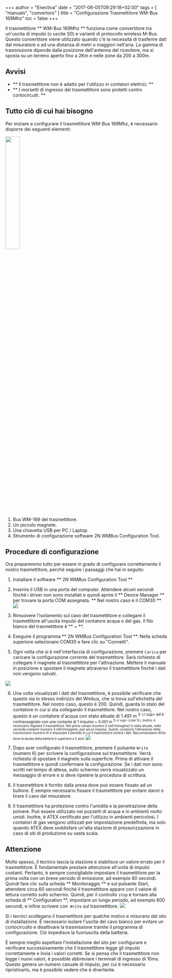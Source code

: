 +++
author = "Enectiva"
date = "2017-06-05T09:29:18+02:00"
tags = [
    "manuals",
    "convertors"
]
title = "Configurazione Trasmettitore WM-Bus 169Mhz"
toc = false
+++

Il trasmettitore ** WM-Bus 169Mhz ** funziona come convertitore tra un'uscita di impulsi (o uscite S0) e varianti di protocollo wireless M-Bus. Questo convertitore viene utilizzato quando c'è la necessità di trasferire dati dal misuratore o ad una distanza di metri o maggiori nell'aria. La gamma di trasmissione dipende dalla posizione dell'antenna del ricevitore, ma si sposta su un terreno aperto fino a 2Km e nelle zone da 200 a 300m.

## Avvisi
- ** Il trasmettitore non è adatto per l'utilizzo in contatori elettrici. **
- ** I morsetti di ingresso del trasmettitore sono protetti contro cortocircuiti. **

## Tutto ciò di cui hai bisogno
Per iniziare a configurare il trasmettitore WM-Bus 169Mhz, è necessario disporre dei seguenti elementi:

<img class="right" src="/images/requirements-configuration-transmisor-wmbus-169mhz_en.jpg" style="width:30%"></img>

1. Bus WM-169 del trasmettitore.
2. Un piccolo magnete.
3. Una chiavetta USB per PC / Laptop.
4. Strumento di configurazione software 2N WMBus Configuration Tool.

## Procedure di configurazione
Ora prepareremo tutto per essere in grado di configurare correttamente il nostro trasmettitore, perchè seguire i passaggi che hai in seguito:

1. Installare il software ** 2N WMBus Configuration Tool **
2. Inserire il USB in una porta del computer. Attendere alcuni secondi finché i driver non sono installati e quindi aprire il ** Device Manager ** per trovare la porta COM assegnata. ** Nel nostro caso è il COM30 **.
<img class="center" src="/images/device-manager-transmisor-wmbus-169mhz.jpg"></img>

3. Rimuovere l'isolamento sul cavo del trasmettitore e collegare il trasmettitore all'uscita impulsi del contatore acqua o del gas. Il filo bianco del trasmettitore è ** + **.
4. Eseguire il programma ** 2N WMBus Configuration Tool **. Nella scheda superiore selezionare COM30 e fare clic su "Connetti".
5. Ogni volta che si è nell'interfaccia di configurazione, premere `Carica` per caricare la configurazione corrente del trasmettitore. Sarà richiesto di collegare il magnete al trasmettitore per l'attivazione. Mettere il manuale in posizione e spostare il magnete attraverso il trasmettitore finché i dati non vengono salvati.

<img class="center" src="/images/magnet-transmisor-wmbus-169mhz.jpg"></img>

6. Una volta visualizzati i dati del trasmettitore, è possibile verificare che questo sia lo stesso indirizzo del Wmbus, che si trova sull'etichetta del trasmettitore. Nel nostro caso, questo è 200. Quindi, guarda lo stato del contatore in cui si sta collegando il trasmettitore. Nel nostro caso, questo è un contatore d'acqua con stato attuale di 1.491 m <sup> 3 </ sup> ed è contrassegnato con una costante di 1 impulso = 0.001 m <sup> 3 </ sup> (cioè 1L). Inoltre, è necessario regolare il trasmettitore. Nel primo campo (numero 2 nell'immagine) lo stato attuale, nella seconda costante (numero 3 nell'immagine), pari ad un impulso. Quindi, comporre l'attivazione della trasmissione (numero 4) e impostare il periodo in cui il trasmettitore invierà i dati. Raccomandiamo 600s dove la durata della batteria è superiore a 5 anni.
<img class="center" src="/images/configuration-transmisor-wmbus-169mhz.jpg"></img>

7. Dopo aver configurato il trasmettitore, premere il pulsante `Write` (numero 6) per scrivere la configurazione sul trasmettitore. Verrà richiesto di spostare il magnete sulla superficie. Prima di attivare il trasmettitore e quindi confermare la configurazione. Se i dati non sono scritti nel tempo di attesa, sullo schermo verrà visualizzato un messaggio di errore e si deve ripetere la procedura di scrittura.
8. Il trasmettitore è fornito dalla presa dove può essere fissato ad un bullone. È sempre necessario fissare il trasmettitore per evitare danni o tirare il cavo dal misuratore.
9. Il trasmettitore ha protezione contro l'umidità e la penetrazione della polvere. Può essere utilizzato nei pozzetti di acqua e in ambienti molto umidi. Inoltre, è ATEX certificato per l'utilizzo in ambienti pericolosi. I contatori di gas vengono utilizzati per impostazione predefinita, ma solo quando ATEX deve soddisfare un'alta stazione di pressurizzazione in caso di siti di produzione su vasta scala.

## Attenzione
Molto spesso, il tecnico lascia la stazione e stabilisce un valore errato per il trasmettitore. È fondamentale prestare attenzione all'unità di impulsi costanti. Pertanto, è sempre consigliabile impostare il trasmettitore per la prima volta con un breve periodo di emissione, ad esempio 60 secondi. Quindi fare clic sulla scheda ** Monitoraggio ** e sul pulsante Start, attendere circa 60 secondi finché il trasmettitore appare con il valore di lettura corretto sullo schermo. Quindi, per il controllo `stop` e tornare alla scheda di ** Configuration **, impostare un lungo periodo, ad esempio 600 secondi, e infine scrivere con` Write` sul trasmettitore.
<img class="center" src="/images/monitoring-transmisor-wmbus-169mhz.jpg"></img>

Sì i tecnici scollegano il trasmettitore per qualche motivo e misurano dal sito di installazione. È necessario isolare l'uscita del cavo bianco per evitare un cortocircuito e disattivare la trasmissione tramite il programma di configurazione. Ciò impedisce la fuoriuscita della batteria.

È sempre meglio aspettare l'installazione del sito per configurare e verificare successivamente che il trasmettitore legge gli impulsi correttamente e invia i valori corretti.
Se si pensa che il trasmettitore non legge i nuovi valori, è possibile abbreviare i terminali di ingresso di 10ms. Questo genera un numero casuale di impulsi, per cui è necessario ripristinarlo, ma è possibile vedere che è divertente.
